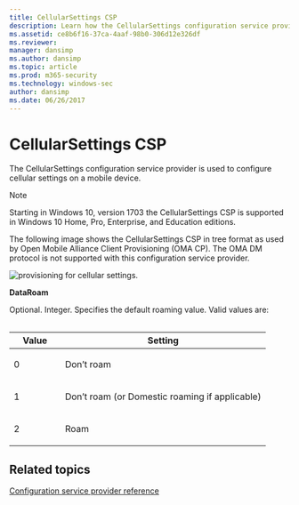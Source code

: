 ```yaml
---
title: CellularSettings CSP
description: Learn how the CellularSettings configuration service provider is used to configure cellular settings on a mobile device.
ms.assetid: ce8b6f16-37ca-4aaf-98b0-306d12e326df
ms.reviewer: 
manager: dansimp
ms.author: dansimp
ms.topic: article
ms.prod: m365-security
ms.technology: windows-sec
author: dansimp
ms.date: 06/26/2017
---
```


# CellularSettings CSP

The CellularSettings configuration service provider is used to configure cellular settings on a mobile device.

> [!Note]
> Starting in Windows 10, version 1703 the CellularSettings CSP is supported in Windows 10 Home, Pro, Enterprise, and Education editions.

The following image shows the CellularSettings CSP in tree format as used by Open Mobile Alliance Client Provisioning (OMA CP). The OMA DM protocol is not supported with this configuration service provider.

![provisioning for cellular settings.](images/provisioning-csp-cellularsettings.png)

<a href="" id="dataroam"></a>**DataRoam**  
<p> Optional. Integer. Specifies the default roaming value. Valid values are:</p>

<table><table>
<colgroup>
<col width="20%" />
<col width="80%" />
</colgroup>
<thead>
<tr class="header">
<th>Value</th>
<th>Setting</th>
</tr>
</thead>
<tbody>
<tr class="odd">
<td><p>0</p></td>
<td><p>Don’t roam</p></td>
</tr>
<tr class="even">
<td><p>1</p></td>
<td><p>Don’t roam (or Domestic roaming if applicable)</p></td>
</tr>
<tr class="odd">
<td><p>2</p></td>
<td><p>Roam</p></td>
</tr>
</tbody>
</table>

 ## Related topics

[Configuration service provider reference](configuration-service-provider-reference.md)
